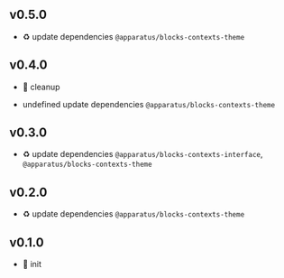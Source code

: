 ## v0.5.0

* ♻️ update dependencies `@apparatus/blocks-contexts-theme`

## v0.4.0

* 🐞 cleanup

* undefined update dependencies `@apparatus/blocks-contexts-theme`

## v0.3.0

* ♻️ update dependencies `@apparatus/blocks-contexts-interface`, `@apparatus/blocks-contexts-theme`

## v0.2.0

* ♻️ update dependencies `@apparatus/blocks-contexts-theme`

## v0.1.0

* 🐣 init

